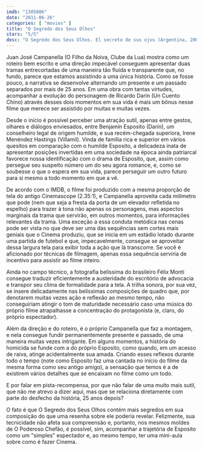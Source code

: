 ```yaml
---
imdb: "1305806"
date: "2011-06-26"
categories: [ "movies" ]
title: "O Segredo dos Seus Olhos"
stars: "5/5"
desc: "O Segredo dos Seus Olhos. El secreto de sus ojos (Argentina, 2009). Dirigido por Juan José Campanella. Escrito por Eduardo Sacheri, Juan José Campanella, Eduardo Sacheri. Com Soledad Villamil, Ricardo Darín, Carla Quevedo, Pablo Rago, Javier Godino, Bárbara Palladino, Rudy Romano, Alejandro Abelenda, Mario Alarcón."
---
```

Juan José Campanella (O Filho da Noiva, Clube da Lua) mostra como um roteiro bem escrito e uma direção impecável conseguem apresentar duas tramas entrecortadas de uma maneira tão fluida e transparente que, no fundo, parece que estamos assistindo a uma única história. Como se fosse pouco, a narrativa se desenvolve alternando um presente e um passado separados por mais de 25 anos. Em uma obra com tantas virtudes, acompanhar a evolução do personagem de Ricardo Darín (Un Cuento Chino) através desses dois momentos em sua vida é mais um bônus nesse filme que merece ser assistido por muitas e muitas vezes.

Desde o início é possível perceber uma atração sutil, apenas entre gestos, olhares e diálogos enviesados, entre Benjamín Esposito (Darín), um conselheiro legal de origem humilde, e sua recém-chegada superiora, Irene Menéndez Hastings (Villamil). Vinda de família rica e superior em vários quesitos em comparação com o humilde Esposito, a delicadeza inata de apresentar posições invertidas em uma sociedade na época ainda patriarcal favorece nossa identificação com o drama de Esposito, que, assim como persegue seu suspeito número um do seu agora romance, e, como se soubesse o que o espera em sua vida, parece perseguir um outro futuro para si mesmo a todo momento em que a vê.

De acordo com o IMDB, o filme foi produzido com a mesma proporção de tela do antigo Cinemascope (2.35:1), e Campanella aproveita cada milímetro que pode (nem que seja a fresta da porta de um elevador refletida no espelho) para trazer à tona não apenas os personagens, mas aspectos marginais da trama que servirão, em outros momentos, para informações relevantes da trama. Uma exceção a essa conduta metódica nas cenas pode ser vista no que deve ser uma das sequências sem cortes mais geniais que o Cinema produziu, que se inicia em um estádio lotado durante uma partida de futebol e que, impecavelmente, consegue se aproveitar dessa largura tela para exibir toda a ação que lá transcorre. Se você é aficionado por técnicas de filmagem, apenas essa sequência serviria de incentivo para assistir ao filme inteiro.

Ainda no campo técnico, a fotografia belíssima do brasileiro Félix Monti consegue traduzir eficientemente a austeridade do escritório de advocacia e transpor seu clima de formalidade para a tela. A trilha sonora, por sua vez, se insere delicadamente nas belíssimas composições de quadro que, por denotarem muitas vezes ação e reflexão ao mesmo tempo, não conseguiriam atingir o tom de maturidade necessário caso uma música do próprio filme atrapalhasse a concentração do protagonista (e, claro, do próprio espectador).

Além da direção e do roteiro, é o próprio Campanella que faz a montagem, e nela consegue fundir permanentemente presente e passado, de uma maneira muitas vezes intrigante. Em alguns momentos, a história do homicida se funde com a do próprio Esposito, como quando, em um acesso de raiva, atinge acidentalmente sua amada. Criando esses reflexos durante todo o tempo (note como Esposito faz uma cantada no início do filme da mesma forma como seu antigo amigo), a sensação que temos é a de existirem vários detalhes que se encaixam no filme como um todo.

E por falar em pista-recompensa, por que não falar de uma muito mais sutil, que não me atrevo a dizer aqui, mas que se relaciona diretamente com parte do desfecho da história, 25 anos depois?

O fato é que O Segredo dos Seus Olhos contém mais segredos em sua composição do que uma resenha sobre ele poderia revelar. Felizmente, sua tecnicidade não afeta sua compreensão e, portanto, nos mesmos moldes de O Poderoso Chefão, é possível, sim, acompanhar a trajetória de Esposito como um "simples" espectador e, ao mesmo tempo, ter uma mini-aula sobre como é fazer Cinema.

